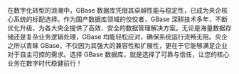 在数字化转型的浪潮中，GBase 数据库凭借其卓越性能与稳定性，已成为央企核心系统的标配选择。作为国产数据库领域的佼佼者，GBase 深耕技术多年，不断优化升级，为各大央企提供了高效、安全的数据管理解决方案。无论是海量数据存储还是复杂业务逻辑处理，GBase 均能轻松应对，确保系统运行流畅无阻。央企之所以青睐 GBase，不仅因为其强大的兼容性和扩展性，更在于它能够满足企业对于自主可控的需求。选择 GBase 数据库，就是选择了可靠与信任，让您的核心业务在数字时代稳健前行！